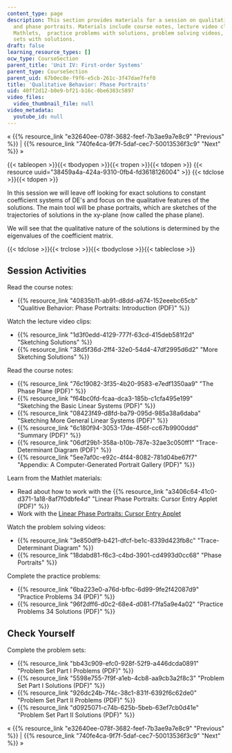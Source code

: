 ```yaml
---
content_type: page
description: This section provides materials for a session on qualitative behavior
  and phase portraits. Materials include course notes, lecture video clips, JavaScript
  Mathlets,  practice problems with solutions, problem solving videos, and problem
  sets with solutions.
draft: false
learning_resource_types: []
ocw_type: CourseSection
parent_title: 'Unit IV: First-order Systems'
parent_type: CourseSection
parent_uid: 67b0ec8e-f9f6-e5cb-261c-3f47dae7fef0
title: 'Qualitative Behavior: Phase Portraits'
uid: 40ff2d12-b0e9-bf21-b16c-0be6303c5897
video_files:
  video_thumbnail_file: null
video_metadata:
  youtube_id: null
---
```

« {{% resource_link "e32640ee-078f-3682-feef-7b3ae9a7e8c9" "Previous" %}} | {{% resource_link "740fe4ca-9f7f-5daf-cec7-50013536f3c9" "Next" %}} »

{{< tableopen >}}{{< tbodyopen >}}{{< tropen >}}{{< tdopen >}}
{{< resource uuid="38459a4a-424a-9310-0fb4-fd3618126004" >}}
{{< tdclose >}}{{< tdopen >}}

In this session we will leave off looking for exact solutions to constant coefficient systems of DE's and focus on the qualitative features of the solutions. The main tool will be phase portraits, which are sketches of the trajectories of solutions in the xy-plane (now called the phase plane).

We will see that the qualitative nature of the solutions is determined by the eigenvalues of the coefficient matrix.

{{< tdclose >}}{{< trclose >}}{{< tbodyclose >}}{{< tableclose >}}

## Session Activities

Read the course notes:

- {{% resource_link "40835b11-ab91-d8dd-a674-152eeebc65cb" "Qualitive Behavior: Phase Portraits: Introduction (PDF)" %}}

Watch the lecture video clips:

- {{% resource_link "1d3f0edd-4129-777f-63cd-415deb581f2d" "Sketching Solutions" %}}
- {{% resource_link "38d5f36d-2ff4-32e0-54d4-47df2995d6d2" "More Sketching Solutions" %}}

Read the course notes:

- {{% resource_link "76c19082-3f35-4b20-9583-e7edf1350aa9" "The Phase Plane (PDF)" %}}
- {{% resource_link "f64bc0fd-fcaa-dca3-185b-c1cfa495e199" "Sketching the Basic Linear Systems (PDF)" %}}
- {{% resource_link "08423f49-d8fd-ba79-095d-985a38a6daba" "Sketching More General Linear Systems (PDF)" %}}
- {{% resource_link "6c180f94-3053-17de-456f-cc67b9900ddd" "Summary (PDF)" %}}
- {{% resource_link "06df29b1-358a-b10b-787e-32ae3c050ff1" "Trace-Determinant Diagram (PDF)" %}}
- {{% resource_link "5ee7af0c-e92c-4f44-8082-781d04be67f7" "Appendix: A Computer-Generated Portrait Gallery (PDF)" %}}

Learn from the Mathlet materials:

- Read about how to work with the {{% resource_link "a3406c64-41c0-d371-1a18-8af7f0dbfe4d" "Linear Phase Portraits: Cursor Entry Applet (PDF)" %}}
- Work with the [Linear Phase Portraits: Cursor Entry Applet](/ans7870/18/18.03SC/linPhasePorCursor.html)

Watch the problem solving videos:

- {{% resource_link "3e850df9-b421-dfcf-be1c-8339d423fb8c" "Trace-Determinant Diagram" %}}
- {{% resource_link "18dabd81-f6c3-c4bd-3901-cd4993d0cc68" "Phase Portraits" %}}

Complete the practice problems:

- {{% resource_link "6ba223e0-a76d-bfbc-6d99-9fe2f42087d9" "Practice Problems 34 (PDF)" %}}
- {{% resource_link "96f2dff6-d0c2-68e4-d081-f7fa5a9e4a02" "Practice Problems 34 Solutions (PDF)" %}}

## Check Yourself

Complete the problem sets:

- {{% resource_link "bb43c909-efc0-928f-52f9-a446dcda0891" "Problem Set Part I Problems (PDF)" %}}
- {{% resource_link "5598e755-7f9f-a1eb-4cb8-aa9cb3a2f8c3" "Problem Set Part I Solutions (PDF)" %}}
- {{% resource_link "926dc24b-7f4c-38c1-831f-6392f6c62de0" "Problem Set Part II Problems (PDF)" %}}
- {{% resource_link "d0925071-c74b-625b-5beb-63ef7cb0d41e" "Problem Set Part II Solutions (PDF)" %}}

« {{% resource_link "e32640ee-078f-3682-feef-7b3ae9a7e8c9" "Previous" %}} | {{% resource_link "740fe4ca-9f7f-5daf-cec7-50013536f3c9" "Next" %}} »